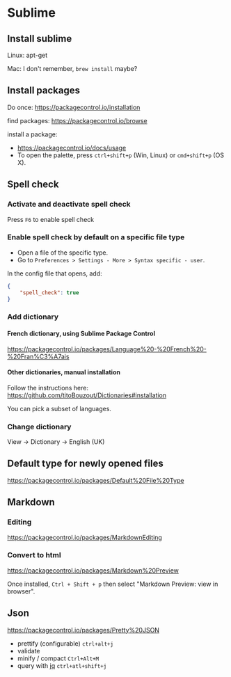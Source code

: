 # Sublime



## Install sublime

Linux: apt-get

Mac: I don't remember, `brew install` maybe?



## Install packages

Do once: https://packagecontrol.io/installation

find packages: https://packagecontrol.io/browse

install a package:

- https://packagecontrol.io/docs/usage
- To open the palette, press `ctrl+shift+p` (Win, Linux) or `cmd+shift+p` (OS X).



## Spell check

### Activate and deactivate spell check

Press `F6` to enable spell check

### Enable spell check by default on a specific file type

- Open a file of the specific type.
- Go to `Preferences > Settings - More > Syntax specific - user`.

In the config file that opens, add:

```json
{
    "spell_check": true
}
```

### Add dictionary

#### French dictionary, using Sublime Package Control

https://packagecontrol.io/packages/Language%20-%20French%20-%20Fran%C3%A7ais

#### Other dictionaries, manual installation

Follow the instructions here:
https://github.com/titoBouzout/Dictionaries#installation

You can pick a subset of languages.

### Change dictionary

View -> Dictionary -> English (UK)



## Default type for newly opened files

https://packagecontrol.io/packages/Default%20File%20Type



## Markdown

### Editing

https://packagecontrol.io/packages/MarkdownEditing

### Convert to html

https://packagecontrol.io/packages/Markdown%20Preview

Once installed, `Ctrl + Shift + p` then select "Markdown Preview: view in browser".



## Json

https://packagecontrol.io/packages/Pretty%20JSON

- prettify (configurable) `ctrl+alt+j`
- validate
- minify / compact `Ctrl+Alt+M`
- query with [jq](https://stedolan.github.io/jq/) `ctrl+atl+shift+j`
